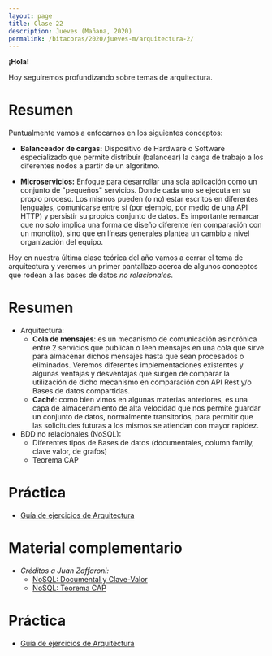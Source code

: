 ```yaml
---
layout: page
title: Clase 22
description: Jueves (Mañana, 2020)
permalink: /bitacoras/2020/jueves-m/arquitectura-2/
---
```


**¡Hola!**

Hoy seguiremos profundizando sobre temas de arquitectura.

# Resumen

Puntualmente vamos a enfocarnos en los siguientes conceptos:

- **Balanceador de cargas:** Dispositivo de Hardware o Software especializado que permite distribuir (balancear) la carga de trabajo a los diferentes nodos a partir de un algoritmo.  

- **Microservicios:** Enfoque para desarrollar una sola aplicación como un conjunto de "pequeños" servicios. Donde cada uno se ejecuta en su propio proceso. Los mismos pueden (o no) estar escritos en diferentes lenguajes, comunicarse entre sí (por ejemplo, por medio de una API HTTP) y persistir su propios conjunto de datos. 
Es importante remarcar que no solo implica una forma de diseño diferente (en comparación con un monolito), sino que en líneas generales plantea un cambio a nivel organización del equipo.



Hoy en nuestra última clase teórica del año vamos a cerrar el tema de arquitectura y veremos un primer pantallazo acerca de algunos conceptos que rodean a las bases de datos _no relacionales_.

# Resumen

- Arquitectura:
	- **Cola de mensajes**: es un mecanismo de comunicación asincrónica entre 2 servicios que publican o leen mensajes en una cola que sirve para almacenar dichos mensajes hasta que sean procesados o eliminados. Veremos diferentes implementaciones existentes y algunas ventajas y desventajas que surgen de comparar la utilización de dicho mecanismo en comparación con API Rest y/o Bases de datos compartidas.
	- **Caché**: como bien vimos en algunas materias anteriores, es una capa de almacenamiento de alta velocidad que nos permite guardar un conjunto de datos, normalmente transitorios, para permitir que las solicitudes futuras a los mismos se atiendan con mayor rapidez.
- BDD no relacionales (NoSQL):
	- Diferentes tipos de Bases de datos (documentales, column family, clave valor, de grafos)
	- Teorema CAP

# Práctica

- [Guía de ejercicios de Arquitectura](https://docs.google.com/document/d/1snIOX5rNp3kwEkWF3R04-KuujUbMTOz1wanl3Rut0Ts/edit?usp=sharing)

# Material complementario
- _Créditos a Juan Zaffaroni:_
    - [NoSQL: Documental y Clave-Valor](https://drive.google.com/file/d/0B27PgUCCYOICWmhRX3RHdWtGUk0/view)
    - [NoSQL: Teorema CAP](https://drive.google.com/file/d/0B27PgUCCYOICWmhRX3RHdWtGUk0/view)


# Práctica

- [Guía de ejercicios de Arquitectura](https://docs.google.com/document/d/1snIOX5rNp3kwEkWF3R04-KuujUbMTOz1wanl3Rut0Ts/edit?usp=sharing)
